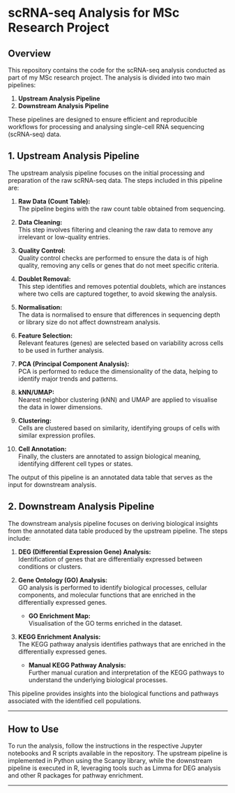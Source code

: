 # scRNA-seq Analysis for MSc Research Project

## Overview

This repository contains the code for the scRNA-seq analysis conducted as part of my MSc research project. The analysis is divided into two main pipelines:

1. **Upstream Analysis Pipeline**
2. **Downstream Analysis Pipeline**

These pipelines are designed to ensure efficient and reproducible workflows for processing and analysing single-cell RNA sequencing (scRNA-seq) data.

## 1. Upstream Analysis Pipeline

The upstream analysis pipeline focuses on the initial processing and preparation of the raw scRNA-seq data. The steps included in this pipeline are:

1. **Raw Data (Count Table):**  
   The pipeline begins with the raw count table obtained from sequencing.
   
2. **Data Cleaning:**  
   This step involves filtering and cleaning the raw data to remove any irrelevant or low-quality entries.
   
3. **Quality Control:**  
   Quality control checks are performed to ensure the data is of high quality, removing any cells or genes that do not meet specific criteria.
   
4. **Doublet Removal:**  
   This step identifies and removes potential doublets, which are instances where two cells are captured together, to avoid skewing the analysis.
   
5. **Normalisation:**  
   The data is normalised to ensure that differences in sequencing depth or library size do not affect downstream analysis.
   
6. **Feature Selection:**  
   Relevant features (genes) are selected based on variability across cells to be used in further analysis.
   
7. **PCA (Principal Component Analysis):**  
   PCA is performed to reduce the dimensionality of the data, helping to identify major trends and patterns.
   
8. **kNN/UMAP:**  
   Nearest neighbor clustering (kNN) and UMAP are applied to visualise the data in lower dimensions.
   
9. **Clustering:**  
   Cells are clustered based on similarity, identifying groups of cells with similar expression profiles.
   
10. **Cell Annotation:**  
    Finally, the clusters are annotated to assign biological meaning, identifying different cell types or states.

The output of this pipeline is an annotated data table that serves as the input for downstream analysis.

## 2. Downstream Analysis Pipeline

The downstream analysis pipeline focuses on deriving biological insights from the annotated data table produced by the upstream pipeline. The steps include:

1. **DEG (Differential Expression Gene) Analysis:**  
   Identification of genes that are differentially expressed between conditions or clusters.
   
2. **Gene Ontology (GO) Analysis:**  
   GO analysis is performed to identify biological processes, cellular components, and molecular functions that are enriched in the differentially expressed genes.
   
   - **GO Enrichment Map:**  
     Visualisation of the GO terms enriched in the dataset.
   
3. **KEGG Enrichment Analysis:**  
   The KEGG pathway analysis identifies pathways that are enriched in the differentially expressed genes.
   
   - **Manual KEGG Pathway Analysis:**  
     Further manual curation and interpretation of the KEGG pathways to understand the underlying biological processes.

This pipeline provides insights into the biological functions and pathways associated with the identified cell populations.

---

## How to Use

To run the analysis, follow the instructions in the respective Jupyter notebooks and R scripts available in the repository. The upstream pipeline is implemented in Python using the Scanpy library, while the downstream pipeline is executed in R, leveraging tools such as Limma for DEG analysis and other R packages for pathway enrichment.

---
